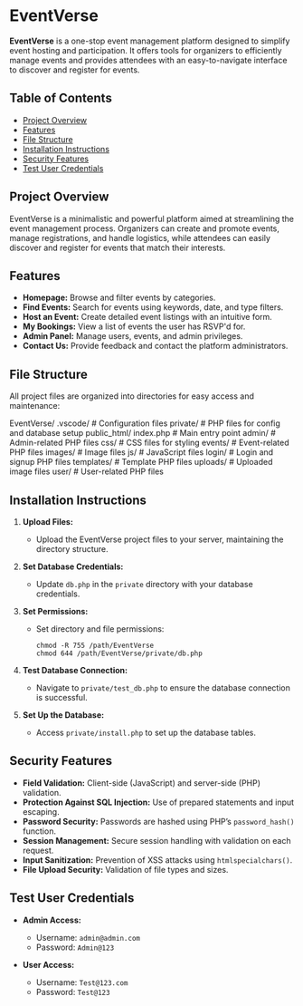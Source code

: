 # EventVerse

**EventVerse** is a one-stop event management platform designed to simplify event hosting and participation. It offers tools for organizers to efficiently manage events and provides attendees with an easy-to-navigate interface to discover and register for events.

## Table of Contents

- [Project Overview](#project-overview)
- [Features](#features)
- [File Structure](#file-structure)
- [Installation Instructions](#installation-instructions)
- [Security Features](#security-features)
- [Test User Credentials](#test-user-credentials)


## Project Overview

EventVerse is a minimalistic and powerful platform aimed at streamlining the event management process. Organizers can create and promote events, manage registrations, and handle logistics, while attendees can easily discover and register for events that match their interests.

## Features

- **Homepage:** Browse and filter events by categories.
- **Find Events:** Search for events using keywords, date, and type filters.
- **Host an Event:** Create detailed event listings with an intuitive form.
- **My Bookings:** View a list of events the user has RSVP'd for.
- **Admin Panel:** Manage users, events, and admin privileges.
- **Contact Us:** Provide feedback and contact the platform administrators.

## File Structure

All project files are organized into directories for easy access and maintenance:

EventVerse/
.vscode/ # Configuration files
private/ # PHP files for config and database setup
public_html/
index.php # Main entry point
admin/ # Admin-related PHP files
css/ # CSS files for styling
events/ # Event-related PHP files
images/ # Image files
js/ # JavaScript files
login/ # Login and signup PHP files
templates/ # Template PHP files
uploads/ # Uploaded image files
user/ # User-related PHP files

## Installation Instructions

1. **Upload Files:**
   - Upload the EventVerse project files to your server, maintaining the directory structure.

2. **Set Database Credentials:**
   - Update `db.php` in the `private` directory with your database credentials.

3. **Set Permissions:**
   - Set directory and file permissions:
     ```
     chmod -R 755 /path/EventVerse
     chmod 644 /path/EventVerse/private/db.php
     ```

4. **Test Database Connection:**
   - Navigate to `private/test_db.php` to ensure the database connection is successful.

5. **Set Up the Database:**
   - Access `private/install.php` to set up the database tables.

## Security Features

- **Field Validation:** Client-side (JavaScript) and server-side (PHP) validation.
- **Protection Against SQL Injection:** Use of prepared statements and input escaping.
- **Password Security:** Passwords are hashed using PHP’s `password_hash()` function.
- **Session Management:** Secure session handling with validation on each request.
- **Input Sanitization:** Prevention of XSS attacks using `htmlspecialchars()`.
- **File Upload Security:** Validation of file types and sizes.

## Test User Credentials

- **Admin Access:**
  - Username: `admin@admin.com`
  - Password: `Admin@123`

- **User Access:**
  - Username: `Test@123.com`
  - Password: `Test@123`


